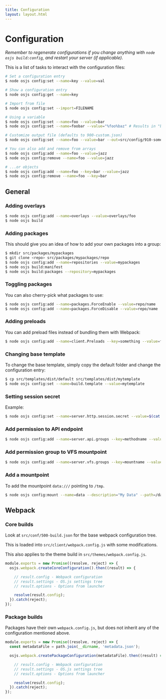 ```yaml
---
title: Configuration
layout: layout.html
---
```


# Configuration

*Remember to regenerate configurations if you change anything with `node osjs build:config`, and restart your server (if applicable).*

This is a list of tasks to interact with the configuration files:

```bash
# Set a configuration entry
$ node osjs config:set --name=key --value=val

# Show a configuration entry
$ node osjs config:get --name=key

# Import from file
$ node osjs config:set --import=FILENAME

# Using a variable
$ node osjs config:set --name=foo --value=bar
$ node osjs config:set --name=foobar --value="%foo%baz" # Results in "barbaz"

# Customize output file (defaults to 900-custom.json)
$ node osjs config:set --name=foo --value=bar --out=src/config/910-something.json

# You can also add and remove from arrays
$ node osjs config:add --name=foo --value=jazz
$ node osjs config:remove --name=foo --value=jazz

# ...or objects
$ node osjs config:add --name=foo --key=bar --value=jazz
$ node osjs config:remove --name=foo --key=bar
```

## General

### Adding overlays

```bash
$ node osjs config:add --name=overlays --value=overlays/foo
$ node osjs build
```

### Adding packages

This should give you an idea of how to add your own packages into a group:

```bash
$ mkdir src/packages/mypackages
$ git clone <repo> src/packages/mypackages/repo
$ node osjs config:add --name=repositories --value=mypackages
$ node osjs build:manifest
$ node osjs build:packages --repository=mypackages
```

### Toggling packages

You can also cherry-pick what packages to use:

```bash
$ node osjs config:add --name=packages.ForceEnable --value=repo/name
$ node osjs config:add --name=packages.ForceDisable --value=repo/name
```

### Adding preloads

You can add preload files instead of bundling them with Webpack:

```bash
$ node osjs config:add --name=client.Preloads --key=something --value=filename.js

```

### Changing base template

To change the base template, simply copy the default folder and change the configuration entry:

```bash
$ cp src/templates/dist/default src/templates/dist/mytemplate
$ node osjs config:set --name=build.template --value=mytemplate
```

### Setting session secret

Example:
```bash
$ node osjs config:set --name=server.http.session.secret --value=$(cat /dev/urandom | tr -dc 'a-zA-Z0-9' | fold -w 32 | head -n 1)
```

### Add permission to API endpoint

```bash
$ node osjs config:add --name=server.api.groups --key=methodname --value=groupname
```

### Add permission group to VFS mountpoint

```bash
$ node osjs config:add --name=server.vfs.groups --key=mountname --value=groupname
```

### Add a mountpoint

To add the mountpoint `data:///` pointing to `/tmp`.

```bash
$ node osjs config:mount --name=data --description="My Data" --path=/data
```

## Webpack

### Core builds

Look at `src/conf/500-build.json` for the base webpack configuration tree.

This is loaded into `src/client/webpack.config.js` with some modifications.

This also applies to the theme build in `src/themes/webpack.config.js`.

```javascript
module.exports = new Promise((resolve, reject) => {
  osjs.webpack.createCoreConfiguration().then((result) => {

    // result.config - Webpack configuration
    // result.settings - OS.js settings tree
    // result.options - Options from launcher

    resolve(result.config);
  }).catch(reject);
});
```

### Package builds

Packages have their own `webpack.config.js`, but does not inherit any of the configuration mentioned above.

```javascript
module.exports = new Promise((resolve, reject) => {
  const metadataFile = path.join(__dirname, 'metadata.json');

  osjs.webpack.createPackageConfiguration(metadataFile).then((result) => {

    // result.config - Webpack configuration
    // result.settings - OS.js settings tree
    // result.options - Options from launcher

    resolve(result.config);
  }).catch(reject);
});
```
